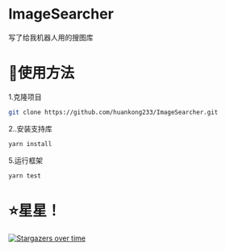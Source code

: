 # ImageSearcher
写了给我机器人用的搜图库

# 🎉使用方法
1.克隆项目
~~~sh
git clone https://github.com/huankong233/ImageSearcher.git
~~~

2..安装支持库
~~~sh
yarn install
~~~

5.运行框架
~~~sh
yarn test
~~~

# ⭐星星！

[![Stargazers over time](https://starchart.cc/huankong233/ImageSearcher.svg)](https://starchart.cc/huankong233/ImageSearcher)
